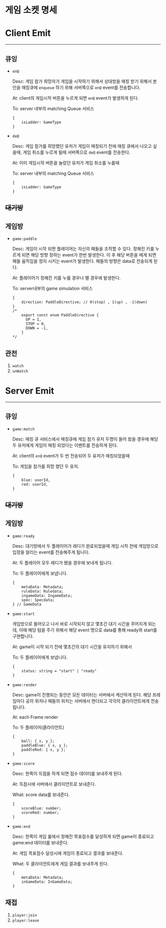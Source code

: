 # 게임 소켓 명세

# Client Emit

---

## 큐잉

- `enQ`
    
    Desc: 게임 참가 희망자가 게임을 시작하기 위해서 상대방을 매칭 받기 위해서 본인을 매칭큐에 `enqueue` 하기 위해 서버쪽으로 `enQ` event를 전송합니다.
    
    At: client의 게임시작 버튼을 누르게 되면 `enQ` event가 발생하게 된다.
    
    To: server 내부의 matching  Queue 서비스
    
    ```tsx
    {
    	isLadder: GameType
    }
    ```
    
- `deQ`
    
    Desc: 게임 참가를 희망했던 유저가 게임이 매칭되기 전에 매칭 큐에서 나오고 싶을때, 게임 취소를 누르게 될때  서버쪽으로 `deQ` event를 전송한다.
    
    At: 이미 게임시작 버튼을 눌렀던 유저가 게임 취소를 누를때
    
    To: server 내부의 matching Queue 서비스
    
    ```tsx
    {
    	isLadder: GameType
    }
    ```
    

## ~~대기방~~

  

## 게임방

- `game:paddle`
    
    Desc: 게임이 시작 되면 플레이어는 자신의 패들을 조작할 수 있다. 정해진 키를 누르게 되면 해당 방향 정하는 event가 한번 발생한다. 이 후 해당 버튼을 떼게 되면 패들 움직임을 정지 시키는 event가 발생한다. 패들의 방향은 data로 전송되게 된다.
    
    At: 플레이어가 정해진 키를 누를 경우나 뗄 경우에 발생한다.
    
    To: server내부의 game simulation 서비스
    
    ```tsx
    {
    	direction: PaddleDirective; // 0(stop) , 1(up) , -1(down)
    }
    /*
        export const enum PaddleDirective {
          UP = 1,
          STOP = 0,
          DOWN = -1,
        }
    */
    ```
    

## 관전

1. `watch`
2. `unWatch`

# Server Emit

---

## 큐잉

- `game:match`
    
    Desc: 매칭 큐 서비스에서 매칭큐에 게임 참가 유저 두명이 들어 왔을 경우에 해당 두 유저에게 게임이 매칭 되었다는 이벤트를 전송하게 된다.
    
    At: client의 `enQ` event가 두 번 전송되어 두 유저가 매칭되었을때
    
    To: 게임을 참가를 희망 했던 두 유저.
    
    ```tsx
    {
    	blue: userId,
    	red: userId,
    }
    ```
    

## ~~대기방~~


## 게임방

- `game:ready`
    
    Desc: 대기방에서 두 플레이어가 레디가 완료되었을때 게임 시작 전에 게임방으로 입장을 알리는 event를 전송해주게 됩니다.
    
    At: 두 플레이어 모두 레디가 됐을 경우에 보내게 됩니다.
    
    To: 두 플레이어에게 보냅니다.
    
    ```tsx
    {
    	metaData: Metadata;
    	ruleData: Ruledata;
    	ingameData: IngameData;
    	spec: Specdata;
    } // GameData
    ```
    
- `game:start`
    
    게임방으로 들어오고 나서 바로 시작되지 않고 몇초간 대기 시간을 주어지게 되는데, 이때 해당 텀을 주기 위해서 해당 event 명으로 data를 통해 ready와 start를 구현합니다.
    
    At: game이 시작 되기 전에 몇초간의 대기 시간을 유지하기 위해서
    
    To: 두 플레이어에게 보냅니다.
    
    ```tsx
    {
    	status: string = "start" | "ready"
    }
    ```
    
- `game:render`
    
    Desc: game이 진행되는 동안은 모든 데이터는 서버에서 계산하게 된다. 해당 프레임마다 공의 위치나 패들의 위치는 서버에서 랜더되고 각각의 클라이언트에게 전송됩니다.
    
    At: each Frame render
    
    To: 두 플레이어(클라이언트)
    
    ```tsx
    {
    	ball: { x, y };
    	paddleBlue: { x, y };
    	paddleRed: { x, y };
    }
    ```
    
- `game:score`
    
    Desc: 한쪽이 득점을 하게 되면 점수 데이터를 보내주게 된다.
    
    At: 득점시에 서버에서 클라이언트로 보내준다.
    
    What: score data를 보내준다.
    
    ```tsx
    {
    	scoreBlue: number;
    	scoreRed: number;
    }
    ```
    
- `game:end`
    
    Desc: 한쪽이 게임 룰에서 정해진 목표점수를 달성하게 되면 game이 종료되고 game:end 데이터를 보내준다.
    
    At: 게임 목표점수 달성시에 게임이 종료되고 결과를 보내준다.
    
    What: 두 클라이언트에게 게임 결과를 보내주게 된다.
    
    ```tsx
    {
    	metaData: Metadata;
    	inGameData: InGameData;
    }
    ```
    

## 재접

1. `player:join`
2. `player:leave`

